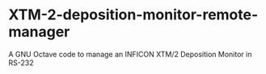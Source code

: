 # XTM-2-deposition-monitor-remote-manager
A GNU Octave code to manage an INFICON XTM/2 Deposition Monitor in RS-232
